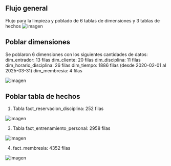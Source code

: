 ## Flujo general 
Flujo para la limpieza y poblado de 6 tablas de dimensiones y 3 tablas de hechos
![imagen](https://github.com/user-attachments/assets/492b85be-16f9-4f2a-b641-309736cf9bfc)

## Poblar dimensiones
Se poblaron 6 dimensiones con los siguientes cantidades de datos:
dim_entrador: 13 filas
dim_cliente: 20 filas
dim_disciplina: 11 filas
dim_horario_disciplina: 26 filas
dim_tiempo: 1886 filas (desde 2020-02-01 al 2025-03-31)
dim_membresia: 4 filas

![imagen](https://github.com/user-attachments/assets/a0298fab-e084-4d8c-80d7-1aab8d081705)

## Poblar tabla de hechos
1) Tabla fact_reservacion_disciplina: 252 filas

![imagen](https://github.com/user-attachments/assets/8eb3660f-7ea1-49b4-ada4-4079add26fd5)

3) Tabla fact_entrenamiento_personal: 2958 filas

![imagen](https://github.com/user-attachments/assets/450b3bfe-2619-4dcf-b562-0e19503da789)

4) fact_membresia: 4352 filas

![imagen](https://github.com/user-attachments/assets/5d4fb30b-42e7-4582-98dd-b8fcc04b5658)

